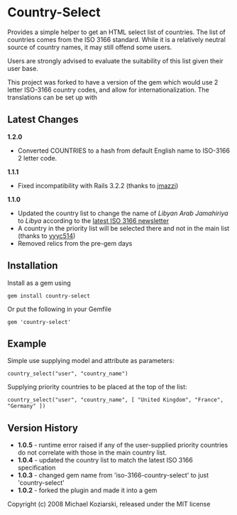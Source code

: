 # Country-Select

Provides a simple helper to get an HTML select list of countries.  The list of countries comes from the ISO 3166 standard.  While it is a relatively neutral source of country names, it may still offend some users.

Users are strongly advised to evaluate the suitability of this list given their user base.

This project was forked to have a version of the gem which would use 2 letter ISO-3166 country codes, and allow
for internationalization. The translations can be set up with

## Latest Changes
**1.2.0**

- Converted COUNTRIES to a hash from default English name to ISO-3166 2 letter code.

**1.1.1**

- Fixed incompatibility with Rails 3.2.2 (thanks to [jmazzi](https://github.com/jamesds/country-select/pull/4))

**1.1.0**

- Updated the country list to change the name of *Libyan Arab Jamahiriya* to *Libya* according to the [latest ISO 3166 newsletter](http://www.iso.org/iso/nl_vi-11_name_change_for_libya.pdf)
- A country in the priority list will be selected there and not in the main list (thanks to [yyyc514](https://github.com/jamesds/country-select/pull/3))
- Removed relics from the pre-gem days

## Installation

Install as a gem using

    gem install country-select

Or put the following in your Gemfile

    gem 'country-select'

## Example

Simple use supplying model and attribute as parameters:

    country_select("user", "country_name")

Supplying priority countries to be placed at the top of the list:

    country_select("user", "country_name", [ "United Kingdom", "France", "Germany" ])

## Version History

 - **1.0.5** - runtime error raised if any of the user-supplied priority countries do not correlate with those in the main country list.
 - **1.0.4** - updated the country list to match the latest ISO 3166 specification
 - **1.0.3** - changed gem name from 'iso-3166-country-select' to just 'country-select'
 - **1.0.2** - forked the plugin and made it into a gem

Copyright (c) 2008 Michael Koziarski, released under the MIT license
